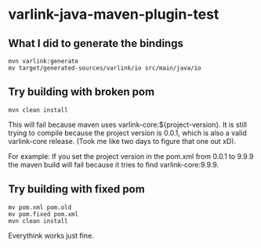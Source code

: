 # varlink-java-maven-plugin-test

## What I did to generate the bindings

```
mvn varlink:generate
mv target/generated-sources/varlink/io src/main/java/io
```

## Try building with broken pom
```
mvn clean install
```
This will fail because maven uses varlink-core:${project-version}. It is still trying to compile because the project version is 0.0.1, which is also a valid varlink-core release. (Took me like two days to figure that one out xD).

For example: If you set the project version in the pom.xml from 0.0.1 to 9.9.9 the maven build will fail because it tries to find varlink-core:9.9.9.

## Try building with fixed pom
```
mv pom.xml pom.old
mv pom.fixed pom.xml
mvn clean install
```
Everythink works just fine.

